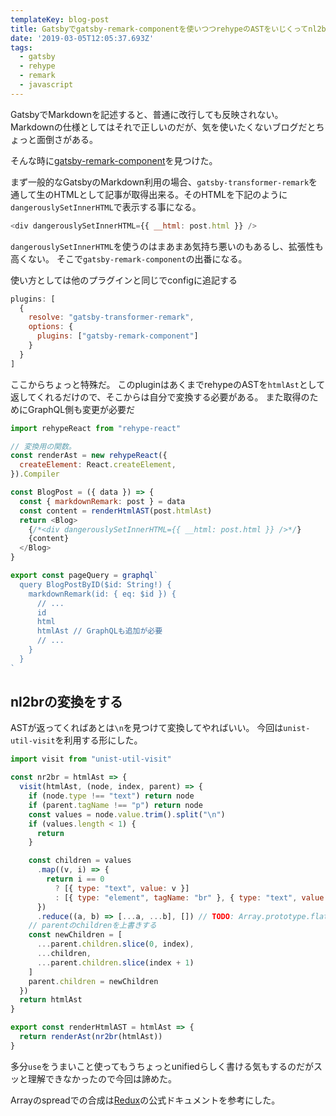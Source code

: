 ```yaml
---
templateKey: blog-post
title: Gatsbyでgatsby-remark-componentを使いつつrehypeのASTをいじくってnl2br的な事をする
date: '2019-03-05T12:05:37.693Z'
tags:
  - gatsby
  - rehype
  - remark
  - javascript
---
```


GatsbyでMarkdownを記述すると、普通に改行しても反映されない。Markdownの仕様としてはそれで正しいのだが、気を使いたくないブログだとちょっと面倒さがある。

そんな時に[gatsby-remark-component](https://www.gatsbyjs.org/packages/gatsby-remark-component/)を見つけた。


まず一般的なGatsbyのMarkdown利用の場合、`gatsby-transformer-remark`を通して生のHTMLとして記事が取得出来る。そのHTMLを下記のように`dangerouslySetInnerHTML`で表示する事になる。

```js
<div dangerouslySetInnerHTML={{ __html: post.html }} />
```

`dangerouslySetInnerHTML`を使うのはまあまあ気持ち悪いのもあるし、拡張性も高くない。
そこで`gatsby-remark-component`の出番になる。

使い方としては他のプラグインと同じでconfigに追記する

```js
plugins: [
  {
    resolve: "gatsby-transformer-remark",
    options: {
      plugins: ["gatsby-remark-component"]
    }
  }
]
```

ここからちょっと特殊だ。
このpluginはあくまでrehypeのASTを`htmlAst`として返してくれるだけので、そこからは自分で変換する必要がある。
また取得のためにGraphQL側も変更が必要だ

```js
import rehypeReact from "rehype-react"

// 変換用の関数。
const renderAst = new rehypeReact({
  createElement: React.createElement,
}).Compiler

const BlogPost = ({ data }) => {
  const { markdownRemark: post } = data
  const content = renderHtmlAST(post.htmlAst)
  return <Blog>
    {/*<div dangerouslySetInnerHTML={{ __html: post.html }} />*/}
    {content}
  </Blog>
}

export const pageQuery = graphql`
  query BlogPostByID($id: String!) {
    markdownRemark(id: { eq: $id }) {
      // ...
      id
      html
      htmlAst // GraphQLも追加が必要
      // ...
    }
  }
`
```


## nl2brの変換をする

ASTが返ってくればあとは`\n`を見つけて変換してやればいい。
今回は`unist-util-visit`を利用する形にした。

```js
import visit from "unist-util-visit"

const nr2br = htmlAst => {
  visit(htmlAst, (node, index, parent) => {
    if (node.type !== "text") return node
    if (parent.tagName !== "p") return node
    const values = node.value.trim().split("\n")
    if (values.length < 1) {
      return
    }

    const children = values
      .map((v, i) => {
        return i == 0
          ? [{ type: "text", value: v }]
          : [{ type: "element", tagName: "br" }, { type: "text", value: v }]
      })
      .reduce((a, b) => [...a, ...b], []) // TODO: Array.prototype.flat
    // parentのchildrenを上書きする
    const newChildren = [
      ...parent.children.slice(0, index),
      ...children,
      ...parent.children.slice(index + 1)
    ]
    parent.children = newChildren
  })
  return htmlAst
}

export const renderHtmlAST = htmlAst => {
  return renderAst(nr2br(htmlAst))
}
```

多分`use`をうまいこと使ってもうちょっとunifiedらしく書ける気もするのだがスッと理解できなかったので今回は諦めた。

Arrayのspreadでの合成は[Redux](https://redux.js.org/recipes/structuring-reducers/immutable-update-patterns#inserting-and-removing-items-in-arrays)の公式ドキュメントを参考にした。
